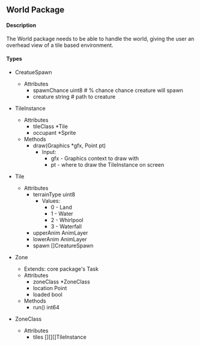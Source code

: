 ## World Package

#### Description
The World package needs to be able to handle the world, giving the user an overhead view of a tile based environment.

#### Types

* CreatueSpawn
	* Attributes
		* spawnChance	uint8  # % chance chance creature will spawn
		* creature		string # path to creature

* TileInstance
	* Attributes
		* tileClass	*Tile
		* occupant	*Sprite
	* Methods
		* draw(Graphics *gfx, Point pt)
			* Input:
				* gfx	- Graphics context to draw with
				* pt	- where to draw the TileInstance on screen

* Tile
	* Attributes
		* terrainType	uint8
			* Values:
				* 0 - Land
				* 1 - Water
				* 2 - Whirlpool
				* 3 - Waterfall
		* upperAnim		AnimLayer
		* lowerAnim		AnimLayer
		* spawn			[]CreatureSpawn

* Zone
	* Extends: core package's Task
	* Attributes
		* zoneClass	*ZoneClass
		* location	Point
		* loaded		bool
	* Methods
		* run() int64 

* ZoneClass
	* Attributes
		* tiles [][][]TileInstance
